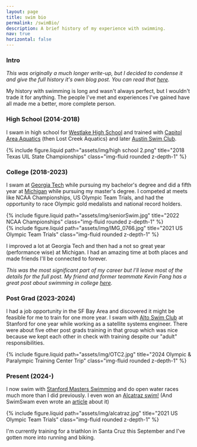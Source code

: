 ```yaml
---
layout: page
title: swim bio
permalink: /swimBio/
description: A brief history of my experience with swimming.
nav: true
horizontal: false
---
```


### Intro
*This was originally a much longer write-up, but I decided to condense it and give the full history it's own blog post. You can read that [here](../blog/2024/complete-swim-bio).*

My history with swimming is long and wasn't always perfect, but I wouldn't trade it for anything. The people I've met and experiences I've gained have all made me a better, more complete person. 


### High School (2014-2018)
I swam in high school for [Westlake High School](https://whs.eanesisd.net/) and trained with [Capitol Area Aquatics](https://www.capitalareaaquatics.com/page/home) (then Lost Creek Aquatics) and later [Austin Swim Club](https://www.usms.org/clubs/austin-swim-club-2581?gad_source=1&gclid=CjwKCAjwm_SzBhAsEiwAXE2Cv0xPgP_8BomvqGDmUqCKUXpB55unLJx3iZho0ftc7rS2ovWxUYxU-xoCbEsQAvD_BwE). 

<div class = "container">
    <div class = "row">
    <div class="col"></div>
        <div class = "col-5">
        {% include figure.liquid path="assets/img/high school 2.png" title="2018 Texas UIL State Championships" class="img-fluid rounded z-depth-1" %}
        </div>
    <div class="col"></div>
    </div>
</div>

### College (2018-2023)
I swam at [Georgia Tech](https://ramblinwreck.com/sports/c-swim/) while pursuing my bachelor's degree and did a fifth year at [Michigan](https://mgoblue.com/sports/mens-swimming-and-diving) while pursuing my master's degree. I competed at meets like NCAA Championships, US Olympic Team Trials, and had the opportunity to race Olympic gold medalists and national record holders.

<div class = "container">
    <div class = "row">
    <div class="col"></div>
        <div class = "col-5">
        {% include figure.liquid path="assets/img/seniorSwim.jpg" title="2022 NCAA Championships" class="img-fluid rounded z-depth-1" %}
        </div>
    <div class="col"></div>
    <div class="col"></div>
        <div class = "col-5">
        {% include figure.liquid path="assets/img/IMG_0766.jpg" title="2021 US Olympic Team Trials" class="img-fluid rounded z-depth-1" %}
        </div>
    <div class="col"></div>
    </div>
</div>

I improved a lot at Georgia Tech and then had a not so great year (performance wise) at Michigan. I had an amazing time at both places and made friends I'll be connected to forever.

*This was the most significant part of my career but I'll leave most of the details for the full post. My friend and former teammate Kevin Fang has a great post about swimming in college [here](https://fourcontext.com/index.php/2022/02/pros-and-cons-of-being-a-college-swimmer/).*

### Post Grad (2023-2024)
I had a job opportunity in the SF Bay Area and discovered it might be feasible for me to train for one more year. I swam with [Alto Swim Club](https://altoswimclub.com/) at Stanford for one year while working as a satellite systems engineer. There were about five other post grads training in that group which was nice because we kept each other in check with training despite our "adult" responsibilities. 


<div class = "container">
    <div class = "row">
        <div class="col"></div>
            <div class = "col-5" >
            {% include figure.liquid path="assets/img/OTC2.jpg" title="2024 Olympic & Paralympic Training Center Trip" class="img-fluid rounded z-depth-1" %}
            </div>
        <div class="col"></div>
    </div>
</div>


### Present (2024-)
I now swim with [Stanford Masters Swimming](https://web.stanford.edu/group/masters/) and do open water races much more than I did previously. I even won an [Alcatraz swim!](https://www.itsyourrace.com/Results.aspx?amax=199&amin=0&eid=122546&g=A&id=8078&y=2023) (And SwimSwam even wrote an [article](https://swimswam.com/ryan-murphy-competes-in-sharkfest-alcatraz-swim/) about it)

<div class = "container">
    <div class = "row">
    <div class="col"></div>
        <div class = "col-5">
        {% include figure.liquid path="assets/img/alcatraz.jpg" title="2021 US Olympic Team Trials" class="img-fluid rounded z-depth-1" %}
        </div>
    <div class="col"></div>
    </div>
</div>

I'm currently training for a triathlon in Santa Cruz this September and I've gotten more into running and biking.
